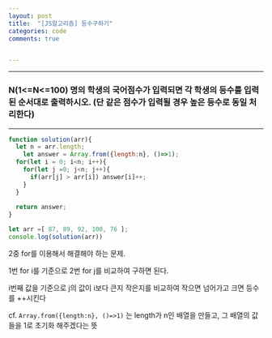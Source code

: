 ```yaml
---
layout: post
title:  "[JS알고리즘] 등수구하기"
categories: code 
comments: true


---
```






---

###  N(1<=N<=100) 명의 학생의 국어점수가 입력되면 각 학생의 등수를 입력된 순서대로 출력하시오. (단 같은 점수가 입력될 경우 높은 등수로 동일 처리한다) 

---





~~~javascript
function solution(arr){
  let n = arr.length;
	let answer = Array.from({length:n}, ()=>1);
  for(let i = 0; i<n; i++){
    for(let j =0; j<n; j++){
      if(arr[j] > arr[i]) answer[i]++;
    }
  }
  
  return answer;
}

let arr =[ 87, 89, 92, 100, 76 ];
console.log(solution(arr))
~~~



2중 for를 이용해서 해결해야 하는 문제.

1번 for i를 기준으로 2번 for j를 비교하여 구하면 된다. 

i번째 값을 기준으로 j의 값이 i보다 큰지 작은지를 비교하여 작으면 넘어가고 크면 등수를 ++시킨다

cf. `Array.from({length:n}, ()=>1)` 는 length가 n인 배열을 만들고, 그 배열의 값들을 1로 초기화 해주겠다는 뜻

<br>






